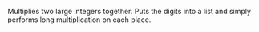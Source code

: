 Multiplies two large integers together. Puts the digits into a list and simply performs long multiplication on each place.
